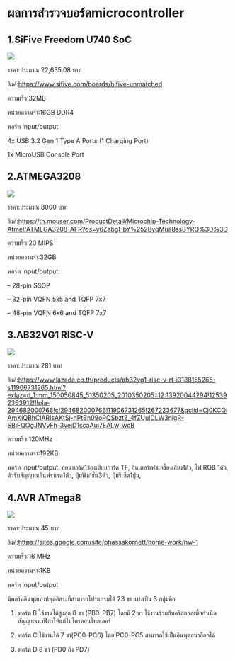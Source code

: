 # ผลการสำรวจบอร์ดmicrocontroller
## 1.SiFive Freedom U740 SoC
![](https://images.prismic.io/sifive/2ff587dd-12e5-4512-a196-9de7e41989d9_unmatched_board.png?auto=compress,format) 

ราคา:ประมาณ 22,635.08 บาท


ลิงค์:https://www.sifive.com/boards/hifive-unmatched


ความเร็ว:32MB


หน่วยความจำ:16GB DDR4


พอร์ท input/output:


4x USB 3.2 Gen 1 Type A Ports (1 Charging Port)


1x MicroUSB Console Port
## 2.ATMEGA3208
![](https://www.microchip.com/content/dam/mchp/mrt-dam/ic-images/tqfp/32-lead-t5x/ATMEGA3208-T5X-Regular.jpg)


ราคา:ประมาณ 8000 บาท


ลิงค์:https://th.mouser.com/ProductDetail/Microchip-Technology-Atmel/ATMEGA3208-AFR?qs=y6ZabgHbY%252ByqMua8ssBYRQ%3D%3D


ความเร็ว:20 MIPS


หน่วยความจำ:32GB 


พอร์ท input/output:


– 28-pin SSOP


– 32-pin VQFN 5x5 and TQFP 7x7


– 48-pin VQFN 6x6 and TQFP 7x7
## 3.AB32VG1 RISC-V 
![](https://my-live-05.slatic.net/p/adf4e2f9d628f3b529b30ad3a306c86a.jpg_2200x2200q80.jpg_.webp) 

ราคา:ประมาณ 281 บาท


ลิงค์:https://www.lazada.co.th/products/ab32vg1-risc-v-rt-i3188155265-s11906731265.html?exlaz=d_1:mm_150050845_51350205_2010350205::12:13920044294!125392363912!!!pla-294682000766!c!294682000766!11906731265!267223677&gclid=Cj0KCQiAmKiQBhClARIsAKtSj-nPtBn09oPQSbztZ_4fZUulDLW3nigR-SBjFQOgJNVyFh-3veiD1scaAui7EALw_wcB


ความเร็ว:120MHz

หน่วยความจำ:192KB


พอร์ท input/output:
ออนบอร์ด1ช่องเสียบการ์ด TF, อินเตอร์เฟซเครื่องเสียง1ตัว, ไฟ RGB 1ตัว, ตัวรับสัญญาณอินฟราเรด1ตัว, ปุ่มฟังก์ชั่น3ตัว, ปุ่มรีเซ็ต1ปุ่ม,
## 4.AVR ATmega8
![](https://gb.lnwfile.com/5lkv4e.jpg) 


ราคา:ประมาณ 45 บาท


ลิงค์:https://sites.google.com/site/phassakornett/home-work/hw-1


ความเร็ว:16 MHz


หน่วยความจำ:1KB


พอร์ท input/output


 มีพอร์ตอินพุตเอาท์พุตอิสระที่สามารถโปรแกรมได้ 23 ขา แบ่งเป็น 3 กลุ่มคือ

1. พอร์ต B ใช้งานได้สูงสุด 8 ขา (PB0-PB7) โดยมี 2 ขา ใช้งานร่วมกับคริสตอลเพื่อกำเนิดสัญญาณนาฬิกาให้แก่ไมโครคอนโทลเลอร์


2. พอร์ต C ใช้งานได้ 7 ขา(PC0-PC6) โดย PC0-PC5 สามารถใช้เป็นอินพุตอนาล็อกได้


3. พอร์ต D 8 ขา (PD0 ถึง PD7)



